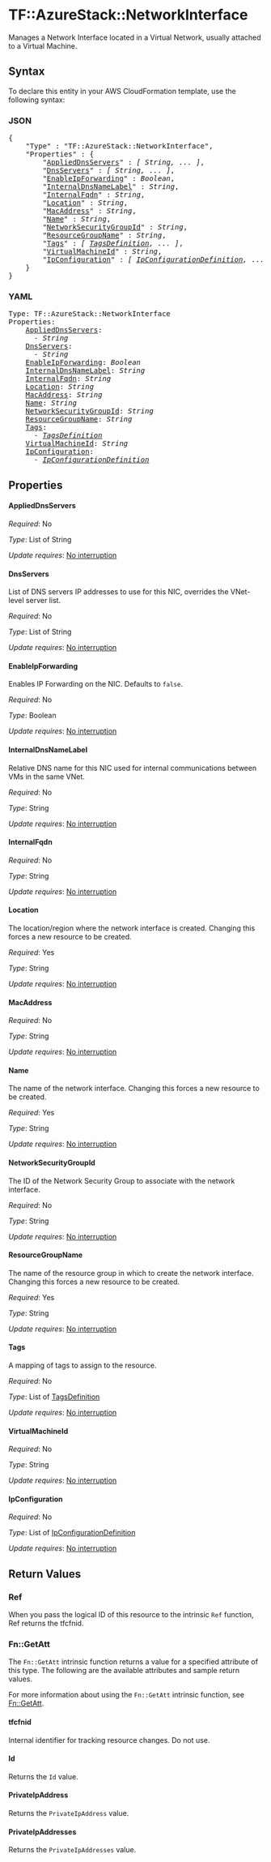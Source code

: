 # TF::AzureStack::NetworkInterface

Manages a Network Interface located in a Virtual Network, usually attached to a Virtual Machine.

## Syntax

To declare this entity in your AWS CloudFormation template, use the following syntax:

### JSON

<pre>
{
    "Type" : "TF::AzureStack::NetworkInterface",
    "Properties" : {
        "<a href="#applieddnsservers" title="AppliedDnsServers">AppliedDnsServers</a>" : <i>[ String, ... ]</i>,
        "<a href="#dnsservers" title="DnsServers">DnsServers</a>" : <i>[ String, ... ]</i>,
        "<a href="#enableipforwarding" title="EnableIpForwarding">EnableIpForwarding</a>" : <i>Boolean</i>,
        "<a href="#internaldnsnamelabel" title="InternalDnsNameLabel">InternalDnsNameLabel</a>" : <i>String</i>,
        "<a href="#internalfqdn" title="InternalFqdn">InternalFqdn</a>" : <i>String</i>,
        "<a href="#location" title="Location">Location</a>" : <i>String</i>,
        "<a href="#macaddress" title="MacAddress">MacAddress</a>" : <i>String</i>,
        "<a href="#name" title="Name">Name</a>" : <i>String</i>,
        "<a href="#networksecuritygroupid" title="NetworkSecurityGroupId">NetworkSecurityGroupId</a>" : <i>String</i>,
        "<a href="#resourcegroupname" title="ResourceGroupName">ResourceGroupName</a>" : <i>String</i>,
        "<a href="#tags" title="Tags">Tags</a>" : <i>[ <a href="tagsdefinition.md">TagsDefinition</a>, ... ]</i>,
        "<a href="#virtualmachineid" title="VirtualMachineId">VirtualMachineId</a>" : <i>String</i>,
        "<a href="#ipconfiguration" title="IpConfiguration">IpConfiguration</a>" : <i>[ <a href="ipconfigurationdefinition.md">IpConfigurationDefinition</a>, ... ]</i>
    }
}
</pre>

### YAML

<pre>
Type: TF::AzureStack::NetworkInterface
Properties:
    <a href="#applieddnsservers" title="AppliedDnsServers">AppliedDnsServers</a>: <i>
      - String</i>
    <a href="#dnsservers" title="DnsServers">DnsServers</a>: <i>
      - String</i>
    <a href="#enableipforwarding" title="EnableIpForwarding">EnableIpForwarding</a>: <i>Boolean</i>
    <a href="#internaldnsnamelabel" title="InternalDnsNameLabel">InternalDnsNameLabel</a>: <i>String</i>
    <a href="#internalfqdn" title="InternalFqdn">InternalFqdn</a>: <i>String</i>
    <a href="#location" title="Location">Location</a>: <i>String</i>
    <a href="#macaddress" title="MacAddress">MacAddress</a>: <i>String</i>
    <a href="#name" title="Name">Name</a>: <i>String</i>
    <a href="#networksecuritygroupid" title="NetworkSecurityGroupId">NetworkSecurityGroupId</a>: <i>String</i>
    <a href="#resourcegroupname" title="ResourceGroupName">ResourceGroupName</a>: <i>String</i>
    <a href="#tags" title="Tags">Tags</a>: <i>
      - <a href="tagsdefinition.md">TagsDefinition</a></i>
    <a href="#virtualmachineid" title="VirtualMachineId">VirtualMachineId</a>: <i>String</i>
    <a href="#ipconfiguration" title="IpConfiguration">IpConfiguration</a>: <i>
      - <a href="ipconfigurationdefinition.md">IpConfigurationDefinition</a></i>
</pre>

## Properties

#### AppliedDnsServers

_Required_: No

_Type_: List of String

_Update requires_: [No interruption](https://docs.aws.amazon.com/AWSCloudFormation/latest/UserGuide/using-cfn-updating-stacks-update-behaviors.html#update-no-interrupt)

#### DnsServers

List of DNS servers IP addresses to use for this NIC, overrides the VNet-level server list.

_Required_: No

_Type_: List of String

_Update requires_: [No interruption](https://docs.aws.amazon.com/AWSCloudFormation/latest/UserGuide/using-cfn-updating-stacks-update-behaviors.html#update-no-interrupt)

#### EnableIpForwarding

Enables IP Forwarding on the NIC. Defaults to `false`.

_Required_: No

_Type_: Boolean

_Update requires_: [No interruption](https://docs.aws.amazon.com/AWSCloudFormation/latest/UserGuide/using-cfn-updating-stacks-update-behaviors.html#update-no-interrupt)

#### InternalDnsNameLabel

Relative DNS name for this NIC used for internal communications between VMs in the same VNet.

_Required_: No

_Type_: String

_Update requires_: [No interruption](https://docs.aws.amazon.com/AWSCloudFormation/latest/UserGuide/using-cfn-updating-stacks-update-behaviors.html#update-no-interrupt)

#### InternalFqdn

_Required_: No

_Type_: String

_Update requires_: [No interruption](https://docs.aws.amazon.com/AWSCloudFormation/latest/UserGuide/using-cfn-updating-stacks-update-behaviors.html#update-no-interrupt)

#### Location

The location/region where the network interface is created. Changing this forces a new resource to be created.

_Required_: Yes

_Type_: String

_Update requires_: [No interruption](https://docs.aws.amazon.com/AWSCloudFormation/latest/UserGuide/using-cfn-updating-stacks-update-behaviors.html#update-no-interrupt)

#### MacAddress

_Required_: No

_Type_: String

_Update requires_: [No interruption](https://docs.aws.amazon.com/AWSCloudFormation/latest/UserGuide/using-cfn-updating-stacks-update-behaviors.html#update-no-interrupt)

#### Name

The name of the network interface. Changing this forces a new resource to be created.

_Required_: Yes

_Type_: String

_Update requires_: [No interruption](https://docs.aws.amazon.com/AWSCloudFormation/latest/UserGuide/using-cfn-updating-stacks-update-behaviors.html#update-no-interrupt)

#### NetworkSecurityGroupId

The ID of the Network Security Group to associate with the network interface.

_Required_: No

_Type_: String

_Update requires_: [No interruption](https://docs.aws.amazon.com/AWSCloudFormation/latest/UserGuide/using-cfn-updating-stacks-update-behaviors.html#update-no-interrupt)

#### ResourceGroupName

The name of the resource group in which to create the network interface. Changing this forces a new resource to be created.

_Required_: Yes

_Type_: String

_Update requires_: [No interruption](https://docs.aws.amazon.com/AWSCloudFormation/latest/UserGuide/using-cfn-updating-stacks-update-behaviors.html#update-no-interrupt)

#### Tags

A mapping of tags to assign to the resource.

_Required_: No

_Type_: List of <a href="tagsdefinition.md">TagsDefinition</a>

_Update requires_: [No interruption](https://docs.aws.amazon.com/AWSCloudFormation/latest/UserGuide/using-cfn-updating-stacks-update-behaviors.html#update-no-interrupt)

#### VirtualMachineId

_Required_: No

_Type_: String

_Update requires_: [No interruption](https://docs.aws.amazon.com/AWSCloudFormation/latest/UserGuide/using-cfn-updating-stacks-update-behaviors.html#update-no-interrupt)

#### IpConfiguration

_Required_: No

_Type_: List of <a href="ipconfigurationdefinition.md">IpConfigurationDefinition</a>

_Update requires_: [No interruption](https://docs.aws.amazon.com/AWSCloudFormation/latest/UserGuide/using-cfn-updating-stacks-update-behaviors.html#update-no-interrupt)

## Return Values

### Ref

When you pass the logical ID of this resource to the intrinsic `Ref` function, Ref returns the tfcfnid.

### Fn::GetAtt

The `Fn::GetAtt` intrinsic function returns a value for a specified attribute of this type. The following are the available attributes and sample return values.

For more information about using the `Fn::GetAtt` intrinsic function, see [Fn::GetAtt](https://docs.aws.amazon.com/AWSCloudFormation/latest/UserGuide/intrinsic-function-reference-getatt.html).

#### tfcfnid

Internal identifier for tracking resource changes. Do not use.

#### Id

Returns the <code>Id</code> value.

#### PrivateIpAddress

Returns the <code>PrivateIpAddress</code> value.

#### PrivateIpAddresses

Returns the <code>PrivateIpAddresses</code> value.

